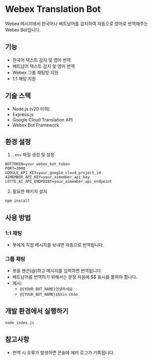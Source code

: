 # Webex Translation Bot

Webex 메시지에서 한국어나 베트남어를 감지하여 자동으로 영어로 번역해주는 Webex Bot입니다.

## 기능

- 한국어 텍스트 감지 및 영어 번역
- 베트남어 텍스트 감지 및 영어 번역
- Webex 그룹 채팅방 지원
- 1:1 채팅 지원

## 기술 스택

- Node.js (v20 이하)
- Express.js
- Google Cloud Translation API
- Webex Bot Framework

## 환경 설정

1. `.env` 파일 생성 및 설정
```env
BOTTOKEN=your_webex_bot_token
PORT=3000
GOOGLE_API_KEY=your_google_cloud_project_id
AIMEMBER_API_KEY=your_aimember_api_key
LOTTE_AI_API_ENDPOINT=your_aimember_api_endpoint
```

2. 필요한 패키지 설치
```bash
npm install
```

## 사용 방법

### 1:1 채팅
- 봇에게 직접 메시지를 보내면 자동으로 번역됩니다.

### 그룹 채팅
- 봇을 멘션(@)하고 메시지를 입력하면 번역됩니다.
- 베트남어를 번역하기 위해서는 문장 처음에 $$ 표시를 붙여야 합니다.
- 예시: 
  - `@{YOUR_BOT_NAME}안녕하세요`
  - `@{YOUR_BOT_NAME}$$Xin chào`


## 개발 환경에서 실행하기

```bash
node index.js
```

## 참고사항

- 번역 시 오류가 발생하면 콘솔에 에러 로그가 기록됩니다.
